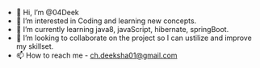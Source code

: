 - 👋 Hi, I’m @04Deek
- 👀 I’m interested in Coding and learning new concepts.
- 🌱 I’m currently learning java8, javaScript, hibernate, springBoot.
- 💞️ I’m looking to collaborate on the project so I can ustilize and improve my skillset. 
- 📫 How to reach me - ch.deeksha01@gmail.com

<!---
04Deek/04Deek is a ✨ special ✨ repository because its `README.md` (this file) appears on your GitHub profile.
You can click the Preview link to take a look at your changes.
--->

